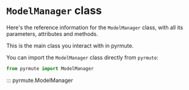 # `ModelManager` class

Here's the reference information for the `ModelManager` class, with all its
parameters, attributes and methods.

This is the main class you interact with in pyrmute.

You can import the `ModelManager` class directly from `pyrmute`:

```python
from pyrmute import ModelManager
```

::: pyrmute.ModelManager

